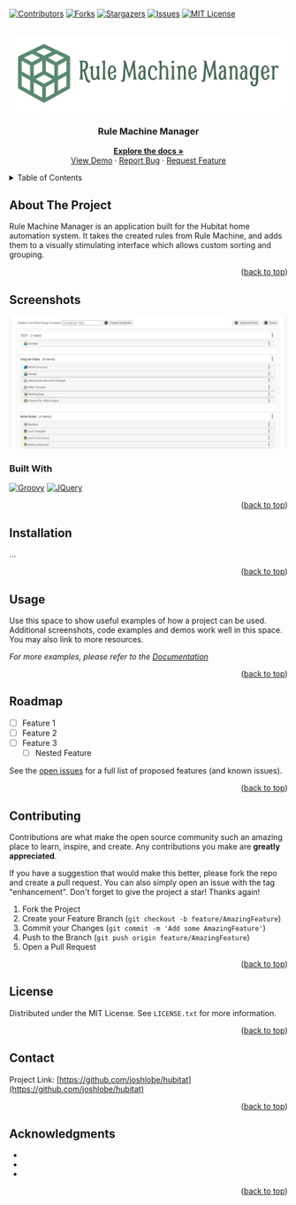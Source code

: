 <!-- Improved compatibility of back to top link: See: https://github.com/othneildrew/Best-README-Template/pull/73 -->
<a name="readme-top"></a>

<!-- PROJECT SHIELDS -->
[![Contributors][contributors-shield]][contributors-url]
[![Forks][forks-shield]][forks-url]
[![Stargazers][stars-shield]][stars-url]
[![Issues][issues-shield]][issues-url]
[![MIT License][license-shield]][license-url]

<!-- PROJECT LOGO -->
<br />
<div align="center">
  <a href="https://github.com/joshlobe/hubitat">
    <img src="images/logo.svg" alt="Logo">
  </a>

  <h3 align="center">Rule Machine Manager</h3>

  <p align="center">
    <a href="https://github.com/joshlobe/hubitat"><strong>Explore the docs »</strong></a>
    <br />
    <a href="https://github.com/joshlobe/hubitat">View Demo</a>
    ·
    <a href="https://github.com/joshlobe/hubitat">Report Bug</a>
    ·
    <a href="https://github.com/joshlobe/hubitat">Request Feature</a>
  </p>
</div>

<!-- TABLE OF CONTENTS -->
<details>
  <summary>Table of Contents</summary>
  <ol>
    <li><a href="#about-the-project">About The Project</a></li>
    <li><a href="#screenshots">Screenshots</a></li>
    <li><a href="#built-with">Built With</a></li>
    <li><a href="#installation">Installation</a></li>
    <li><a href="#usage">Usage</a></li>
    <li><a href="#roadmap">Roadmap</a></li>
    <li><a href="#contributing">Contributing</a></li>
    <li><a href="#license">License</a></li>
    <li><a href="#contact">Contact</a></li>
    <li><a href="#acknowledgments">Acknowledgments</a></li>
  </ol>
</details>

<!-- ABOUT THE PROJECT -->
## About The Project

Rule Machine Manager is an application built for the Hubitat home automation system. It takes the created rules from Rule Machine, and adds them to a visually stimulating interface which allows custom sorting and grouping.
<p align="right">(<a href="#readme-top">back to top</a>)</p>

<!-- Screenshots -->
## Screenshots
[![Screenshot One][screenshot-one]](images/rmm_1.jpg)

### Built With

[![Groovy][Groovy]][Groovy-url] [![JQuery][JQuery.com]][JQuery-url]
<p align="right">(<a href="#readme-top">back to top</a>)</p>

<!-- GETTING STARTED -->

## Installation
...
<p align="right">(<a href="#readme-top">back to top</a>)</p>

<!-- USAGE EXAMPLES -->
## Usage

Use this space to show useful examples of how a project can be used. Additional screenshots, code examples and demos work well in this space. You may also link to more resources.

_For more examples, please refer to the [Documentation](https://example.com)_
<p align="right">(<a href="#readme-top">back to top</a>)</p>

<!-- ROADMAP -->
## Roadmap

- [ ] Feature 1
- [ ] Feature 2
- [ ] Feature 3
    - [ ] Nested Feature

See the [open issues](https://github.com/github_username/repo_name/issues) for a full list of proposed features (and known issues).
<p align="right">(<a href="#readme-top">back to top</a>)</p>

<!-- CONTRIBUTING -->
## Contributing

Contributions are what make the open source community such an amazing place to learn, inspire, and create. Any contributions you make are **greatly appreciated**.

If you have a suggestion that would make this better, please fork the repo and create a pull request. You can also simply open an issue with the tag "enhancement".
Don't forget to give the project a star! Thanks again!

1. Fork the Project
2. Create your Feature Branch (`git checkout -b feature/AmazingFeature`)
3. Commit your Changes (`git commit -m 'Add some AmazingFeature'`)
4. Push to the Branch (`git push origin feature/AmazingFeature`)
5. Open a Pull Request
<p align="right">(<a href="#readme-top">back to top</a>)</p>



<!-- LICENSE -->
## License

Distributed under the MIT License. See `LICENSE.txt` for more information.
<p align="right">(<a href="#readme-top">back to top</a>)</p>



<!-- CONTACT -->
## Contact

Project Link: [https://github.com/joshlobe/hubitat](https://github.com/joshlobe/hubitat)
<p align="right">(<a href="#readme-top">back to top</a>)</p>


<!-- ACKNOWLEDGMENTS -->
## Acknowledgments

* []()
* []()
* []()
<p align="right">(<a href="#readme-top">back to top</a>)</p>



<!-- MARKDOWN LINKS & IMAGES -->
<!-- https://www.markdownguide.org/basic-syntax/#reference-style-links -->
[contributors-shield]: https://img.shields.io/github/contributors/joshlobe/hubitat.svg?style=for-the-badge
[contributors-url]: https://github.com/joshlobe/hubitat/graphs/contributors
[forks-shield]: https://img.shields.io/github/forks/joshlobe/hubitat.svg?style=for-the-badge
[forks-url]: https://github.com/joshlobe/hubitat/network/members
[stars-shield]: https://img.shields.io/github/stars/joshlobe/hubitat.svg?style=for-the-badge
[stars-url]: https://github.com/joshlobe/hubitat/stargazers
[issues-shield]: https://img.shields.io/github/issues/joshlobe/hubitat.svg?style=for-the-badge
[issues-url]: https://github.com/joshlobe/hubitat/issues
[license-shield]: https://img.shields.io/github/license/joshlobe/hubitat.svg?style=for-the-badge
[license-url]: https://github.com/joshlobe/hubitat/blob/master/LICENSE.txt

[screenshot-one]: images/rmm_1.jpg

[Groovy]: https://img.shields.io/badge/Groovy-000000?style=for-the-badge&logo=nextdotjs&logoColor=white
[Groovy-url]: https://groovy-lang.org

[JQuery.com]: https://img.shields.io/badge/jQuery-0769AD?style=for-the-badge&logo=jquery&logoColor=white
[JQuery-url]: https://jquery.com 